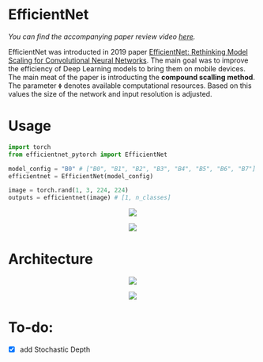 # EfficientNet
*You can find the accompanying paper review video [here](https://www.youtube.com/watch?v=eFMmqjDbcvw&t=108s).*


EfficientNet was introducted in 2019 paper [EfficientNet: Rethinking Model Scaling for Convolutional Neural Networks](https://arxiv.org/pdf/1905.11946.pdf). 
The main goal was to improve the efficiency of Deep Learning models to bring them on mobile devices. The main meat of the paper is introducting the __compound scalling method__. 
The parameter `Φ` denotes available computational resources. Based on this values the size of the network and input resolution is adjusted.

# Usage
```python
import torch
from efficientnet_pytorch import EfficientNet

model_config = "B0" # ["B0", "B1", "B2", "B3", "B4", "B5", "B6", "B7"] -> are available
efficientnet = EfficientNet(model_config)

image = torch.rand(1, 3, 224, 224)
outputs = efficientnet(image) # [1, n_classes]
```

<p align="center">
<img 
  src="https://github.com/maciejbalawejder/DeepLearning-collection/blob/main/ConvNets/EfficientNet/scalling.png"
>
</p>


<p align="center">
<img 
  src="https://github.com/maciejbalawejder/DeepLearning-collection/blob/main/ConvNets/EfficientNet/coefficients.png"
>
</p>



# Architecture

<p align="center">
<img 
  src="https://github.com/maciejbalawejder/DeepLearning-collection/blob/main/ConvNets/EfficientNet/squeeze&excitaionMobileV3.png"
>
</p>

<p align="center">
<img 
  src="https://github.com/maciejbalawejder/DeepLearning-collection/blob/main/ConvNets/EfficientNet/baseline.png"
>
</p>

# To-do:
- [x] add Stochastic Depth
